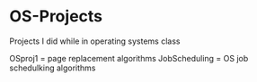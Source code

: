 # OS-Projects
Projects I did while in operating systems class

OSproj1 = page replacement algorithms
JobScheduling = OS job schedulking algorithms
